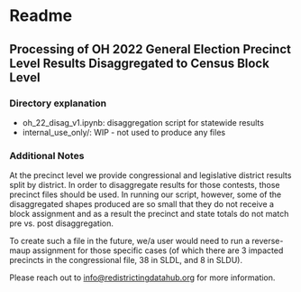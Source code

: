 # Readme 
## Processing of OH 2022 General Election Precinct Level Results Disaggregated to Census Block Level

### Directory explanation
- oh_22_disag_v1.ipynb: disaggregation script for statewide results
- internal_use_only/: WIP - not used to produce any files

### Additional Notes
At the precinct level we provide congressional and legislative district results split by district. In order to disaggregate results for those contests, those precinct files should be used. In running our script, however, some of the disaggregated shapes produced are so small that they do not receive a block assignment and as a result the precinct and state totals do not match pre vs. post disaggregation. 

To create such a file in the future, we/a user would need to run a reverse-maup assignment for those specific cases (of which there are 3 impacted precincts in the congressional file, 38 in SLDL, and 8 in SLDU). 

Please reach out to info@redistrictingdatahub.org for more information.
